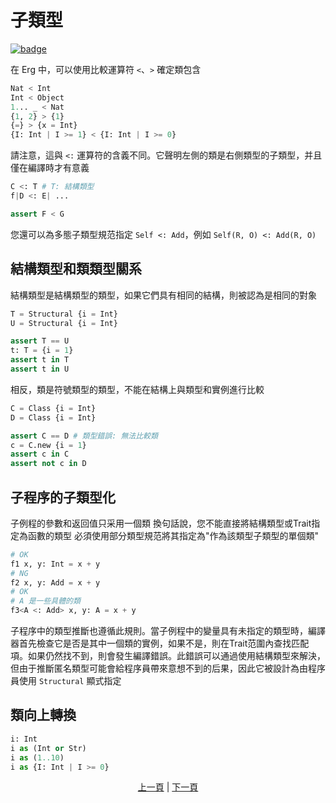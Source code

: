# 子類型

[![badge](https://img.shields.io/endpoint.svg?url=https%3A%2F%2Fgezf7g7pd5.execute-api.ap-northeast-1.amazonaws.com%2Fdefault%2Fsource_up_to_date%3Fowner%3Derg-lang%26repos%3Derg%26ref%3Dmain%26path%3Ddoc/EN/syntax/type/16_subtyping.md%26commit_hash%3Db713e6f5cf9570255ccf44d14166cb2a9984f55a)](https://gezf7g7pd5.execute-api.ap-northeast-1.amazonaws.com/default/source_up_to_date?owner=erg-lang&repos=erg&ref=main&path=doc/EN/syntax/type/16_subtyping.md&commit_hash=b713e6f5cf9570255ccf44d14166cb2a9984f55a)

在 Erg 中，可以使用比較運算符 `<`、`>` 確定類包含

```python
Nat < Int
Int < Object
1... _ < Nat
{1, 2} > {1}
{=} > {x = Int}
{I: Int | I >= 1} < {I: Int | I >= 0}
```

請注意，這與 `<:` 運算符的含義不同。它聲明左側的類是右側類型的子類型，并且僅在編譯時才有意義

```python
C <: T # T: 結構類型
f|D <: E| ...

assert F < G
```

您還可以為多態子類型規范指定 `Self <: Add`，例如 `Self(R, O) <: Add(R, O)`

## 結構類型和類類型關系

結構類型是結構類型的類型，如果它們具有相同的結構，則被認為是相同的對象

```python
T = Structural {i = Int}
U = Structural {i = Int}

assert T == U
t: T = {i = 1}
assert t in T
assert t in U
```

相反，類是符號類型的類型，不能在結構上與類型和實例進行比較

```python
C = Class {i = Int}
D = Class {i = Int}

assert C == D # 類型錯誤: 無法比較類
c = C.new {i = 1}
assert c in C
assert not c in D
```

## 子程序的子類型化

子例程的參數和返回值只采用一個類
換句話說，您不能直接將結構類型或Trait指定為函數的類型
必須使用部分類型規范將其指定為"作為該類型子類型的單個類"

```python
# OK
f1 x, y: Int = x + y
# NG
f2 x, y: Add = x + y
# OK
# A 是一些具體的類
f3<A <: Add> x, y: A = x + y
```

子程序中的類型推斷也遵循此規則。當子例程中的變量具有未指定的類型時，編譯器首先檢查它是否是其中一個類的實例，如果不是，則在Trait范圍內查找匹配項。如果仍然找不到，則會發生編譯錯誤。此錯誤可以通過使用結構類型來解決，但由于推斷匿名類型可能會給程序員帶來意想不到的后果，因此它被設計為由程序員使用 `Structural` 顯式指定

## 類向上轉換

```python
i: Int
i as (Int or Str)
i as (1..10)
i as {I: Int | I >= 0}
```
<p align='center'>
    <a href='./15_quantified.md'>上一頁</a> | <a href='./17_type_casting.md'>下一頁</a>
</p>